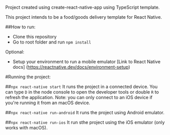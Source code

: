 Project created using create-react-native-app using TypeScript template.

This project intends to be a food/goods delivery template for React Native.

##How to run:
* Clone this repository
* Go to root folder and run `npm install`

Optional:
* Setup your environment to run a mobile emulator [Link to React Native docs] (https://reactnative.dev/docs/environment-setup)


#Running the project:

##`npx react-native start`
It runs the project in a connected device. You can type `D` in the node console to open the developer tools or double `R` to refresh the application. Note: you can only connect to an iOS device if you're running it from an macOS device.

##`npx react-native run-android`
It runs the project using Android emulator.

##`npx react-native run-ios`
It run sthe project using the iOS emulator (only works with macOS).



